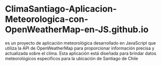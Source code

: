 # ClimaSantiago-Aplicacion-Meteorologica-con-OpenWeatherMap-en-JS.github.io
es un proyecto de aplicación meteorológica desarrollado en JavaScript que utiliza la API de OpenWeatherMap para proporcionar información precisa y actualizada sobre el clima. Esta aplicación está diseñada para brindar datos meteorológicos específicos para la ubicación de Santiago de Chile
